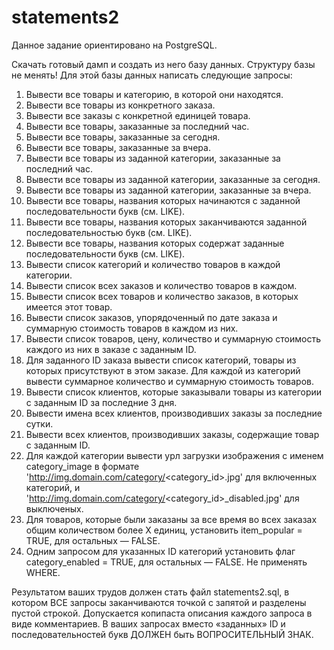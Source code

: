 # statements2
Данное задание ориентировано на PostgreSQL.

Скачать готовый дамп и создать из него базу данных. Структуру базы не менять!
Для этой базы данных написать следующие запросы:

1. Вывести все товары и категорию, в которой они находятся.
2. Вывести все товары из конкретного заказа.
3. Вывести все заказы с конкретной единицей товара.
4. Вывести все товары, заказанные за последний час.
5. Вывести все товары, заказанные за сегодня.
6. Вывести все товары, заказанные за вчера.
7. Вывести все товары из заданной категории, заказанные за последний час.
8. Вывести все товары из заданной категории, заказанные за сегодня.
9. Вывести все товары из заданной категории, заказанные за вчера.
10. Вывести все товары, названия которых начинаются с заданной последовательности букв (см. LIKE).
11. Вывести все товары, названия которых заканчиваются заданной последовательностью букв (см. LIKE).
12. Вывести все товары, названия которых содержат заданные последовательности букв (см. LIKE).
13. Вывести список категорий и количество товаров в каждой категории.
14. Вывести список всех заказов и количество товаров в каждом.
15. Вывести список всех товаров и количество заказов, в которых имеется этот товар.
16. Вывести список заказов, упорядоченный по дате заказа и суммарную стоимость товаров в каждом из них.
17. Вывести список товаров, цену, количество и суммарную стоимость каждого из них в заказе с заданным ID.
18. Для заданного ID заказа вывести список категорий, товары из которых присутствуют в этом заказе. Для каждой из категорий вывести суммарное количество и суммарную стоимость товаров.
19. Вывести список клиентов, которые заказывали товары из категории с заданным ID за последние 3 дня.
20. Вывести имена всех клиентов, производивших заказы за последние сутки.
21. Вывести всех клиентов, производивших заказы, содержащие товар с заданным ID.
22. Для каждой категории вывести урл загрузки изображения с именем category_image в формате 'http://img.domain.com/category/<category_id>.jpg' для включенных категорий, и 'http://img.domain.com/category/<category_id>_disabled.jpg' для выключеных.
23. Для товаров, которые были заказаны за все время во всех заказах общим количеством более X единиц, установить item_popular = TRUE, для остальных — FALSE.
24. Одним запросом для указанных ID категорий установить флаг category_enabled = TRUE, для остальных — FALSE. Не применять WHERE.

Результатом ваших трудов должен стать файл statements2.sql, в котором ВСЕ запросы заканчиваются точкой с запятой и разделены пустой строкой. Допускается копипаста описания каждого запроса в виде комментариев.
В ваших запросах вместо «заданных» ID и последовательностей букв ДОЛЖЕН быть ВОПРОСИТЕЛЬНЫЙ ЗНАК.

